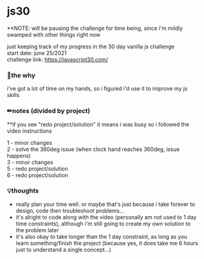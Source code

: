 # js30
**NOTE: will be pausing the challenge for time being, since i'm mildly swamped with other things right now  
  
just keeping track of my progress in the 30 day vanilla js challenge  
start date: june 25/2021  
challenge link: https://javascript30.com/

### 🌱the why
i've got a lot of time on my hands, so i figured i'd use it to improve my js skills  
  
### ✏notes (divided by project)
**if you see "redo project/solution" it means i was busy so i followed the video instructions  

1 - minor changes  
2 - solve the 360deg issue (when clock hand reaches 360deg, issue happens)    
3 - minor changes  
5 - redo project/solution  
6 - redo project/solution  

### 💡thoughts
- really plan your time well.  or maybe that's just because i take forever to design, code then troubleshoot problems...
- it's alright to code along with the video (personally am not used to 1 day time constraints), although i'm still going to create my own solution to the problem later
- it's also okay to take longer than the 1 day constraint, as long as you learn something/finish the project (because yes, it does take me 6 hours just to understand a single concept...)
